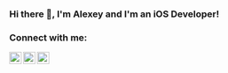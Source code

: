 ### Hi there 👋, I'm Alexey and I'm an iOS Developer!

### Connect with me:

[<img align="left" alt="Artem-Tomilo | LinkedIn" width="22px" src="https://cdn.jsdelivr.net/npm/simple-icons@v3/icons/linkedin.svg" />][linkedin]

[<img align="left" alt="Artem-Tomilo | Telegram" width="22px" src="https://cdn.jsdelivr.net/npm/simple-icons@v3/icons/telegram.svg" />][telegram]

[<img align="left" alt="Artem-Tomilo | Post" width="22px" src="https://cdn.jsdelivr.net/npm/simple-icons@v3/icons/gmail.svg" />][post]

[linkedin]: https://www.linkedin.com/in/alexey-grebennikov-6996071a2
[telegram]: http://t.me/Alexey_iOS
[post]: mailto:ios.grebennikov@gmail.com

<!--
**ios-grebennikov/ios-grebennikov** is a ✨ _special_ ✨ repository because its `README.md` (this file) appears on your GitHub profile.

Here are some ideas to get you started:

- 🔭 I’m currently working on ...
- 🌱 I’m currently learning ...
- 👯 I’m looking to collaborate on ...
- 🤔 I’m looking for help with ...
- 💬 Ask me about ...
- 📫 How to reach me: ...
- 😄 Pronouns: ...
- ⚡ Fun fact: ...
-->
